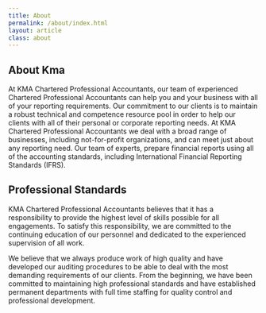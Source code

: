 ```yaml
---
title: About
permalink: /about/index.html
layout: article
class: about
---
```


<section>
<div class="wrapper">

## About Kma

At KMA Chartered Professional Accountants, our team of experienced Chartered Professional Accountants can help you and your business with all of your reporting requirements. Our commitment to our clients is to maintain a robust technical and competence resource pool in order to help our clients with all of their personal or corporate reporting needs. At KMA Chartered Professional Accountants we deal with a broad range of businesses, including not-for-profit organizations, and can meet just about any reporting need. Our team of experts, prepare financial reports using all of the accounting standards, including International Financial Reporting Standards (IFRS).
</div>
</section>

<section>
<div class="wrapper">

## Professional Standards

KMA Chartered Professional Accountants believes that it has a responsibility to provide the highest level of skills possible for all engagements. To satisfy this responsibility, we are committed to the continuing education of our personnel and dedicated to the experienced supervision of all work.

We believe that we always produce work of high quality and have developed our auditing procedures to be able to deal with the most demanding requirements of our clients. From the beginning, we have been committed to maintaining high professional standards and have established permanent departments with full time staffing for quality control and professional development.

</div>
</section>
